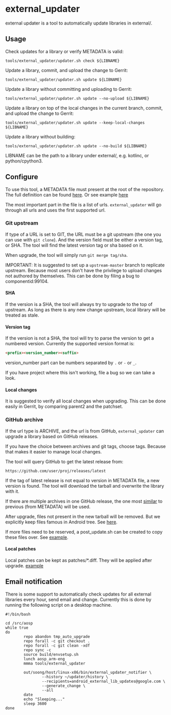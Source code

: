 # external_updater

external updater is a tool to automatically update libraries in external/.

## Usage

Check updates for a library or verify METADATA is valid:

```shell
tools/external_updater/updater.sh check ${LIBNAME}
```

Update a library, commit, and upload the change to Gerrit:

```shell
tools/external_updater/updater.sh update ${LIBNAME}
```

Update a library without committing and uploading to Gerrit:

```shell
tools/external_updater/updater.sh update --no-upload ${LIBNAME}
```

Update a library on top of the local changes in the current branch, commit, and upload the change to Gerrit:

```shell
tools/external_updater/updater.sh update --keep-local-changes ${LIBNAME}
```

Update a library without building:

```shell
tools/external_updater/updater.sh update --no-build ${LIBNAME}
```

LIBNAME can be the path to a library under external/, e.g. kotlinc, or
python/cpython3.

## Configure

To use this tool, a METADATA file must present at the root of the 
repository. The full definition can be found
[here](https://android.googlesource.com/platform/tools/external_updater/+/refs/heads/master/metadata.proto).
Or see example [here](https://android.googlesource.com/platform/external/ImageMagick/+/refs/heads/master/METADATA)

The most important part in the file is a list of urls.
`external_updater` will go through all urls and uses the first
supported url.

### Git upstream

If type of a URL is set to GIT, the URL must be a git upstream
(the one you can use with `git clone`). And the version field must
be either a version tag, or SHA. The tool will find the latest
version tag or sha based on it.

When upgrade, the tool will simply run `git merge tag/sha`.

IMPORTANT: It is suggested to set up a `upstream-master` branch to
replicate upstream. Because most users don't have the privilege to
upload changes not authored by themselves. This can be done by
filing a bug to componentid:99104.

#### SHA

If the version is a SHA, the tool will always try to upgrade to the
top of upstream. As long as there is any new change upstream, local
library will be treated as stale.

#### Version tag

If the version is not a SHA, the tool will try to parse the version
to get a numbered version. Currently the supported version format is:

```markdown
<prefix><version_number><suffix>
```

version_number part can be numbers separated by `.` or `-` or `_`.

If you have project where this isn't working, file a bug so we can take a look.

#### Local changes

It is suggested to verify all local changes when upgrading. This can
be done easily in Gerrit, by comparing parent2 and the patchset.


### GitHub archive

If the url type is ARCHIVE, and the url is from GitHub, `external_updater`
can upgrade a library based on GitHub releases.

If you have the choice between archives and git tags, choose tags.
Because that makes it easier to manage local changes.

The tool will query GitHub to get the latest release from:

```url
https://github.com/user/proj/releases/latest
```

If the tag of latest release is not equal to version in METADATA file, a
new version is found. The tool will download the tarball and overwrite the
library with it.

If there are multiple archives in one GitHub release, the one most
[similar](https://en.wikipedia.org/wiki/Edit_distance) to previous
(from METADATA) will be used.

After upgrade, files not present in the new tarball will be removed. But we
explicitly keep files famous in Android tree.
See [here](https://android.googlesource.com/platform/tools/external_updater/+/refs/heads/master/update_package.sh).

If more files need to be reserved, a post_update.sh can be created to copy
these files over.
See [example](https://android.googlesource.com/platform/external/kotlinc/+/refs/heads/master/post_update.sh).

#### Local patches

Local patches can be kept as patches/*.diff. They will be applied after
upgrade. [example](https://cs.android.com/android/platform/superproject/+/master:external/jsmn/patches/header.diff)

## Email notification

There is some support to automatically check updates for all external 
libraries every hour, send email and change. Currently this is done by 
running the following script on a desktop machine.

```shell
#!/bin/bash

cd /src/aosp
while true
do
        repo abandon tmp_auto_upgrade
        repo forall -c git checkout .
        repo forall -c git clean -xdf
        repo sync -c
        source build/envsetup.sh
        lunch aosp_arm-eng
        mmma tools/external_updater

        out/soong/host/linux-x86/bin/external_updater_notifier \
                --history ~/updater/history \
                --recipients=android_external_lib_updates@google.com \
                --generate_change \
                --all
        date
        echo "Sleeping..."
        sleep 3600
done
```
